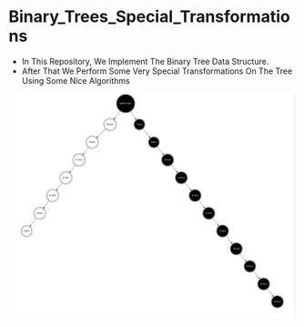 # Binary_Trees_Special_Transformations

* In This Repository, We Implement The Binary Tree Data Structure.
* After That We Perform Some Very Special Transformations On The Tree Using Some Nice Algorithms

![first transformation](./out/first_transformation.jpg)
